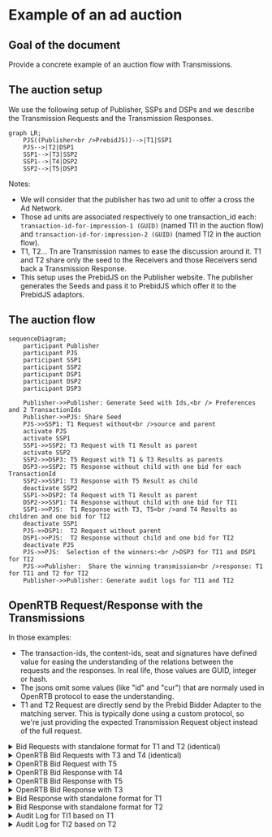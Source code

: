 # Example of an ad auction

## Goal of the document

Provide a concrete example of an auction flow with Transmissions.

## The auction setup 

We use the following setup of Publisher, SSPs and DSPs and we describe the Transmission Requests and the Transmission Responses.

```mermaid
graph LR;
    PJS((Publisher<br />PrebidJS))-->|T1|SSP1
    PJS-->|T2|DSP1
    SSP1-->|T3|SSP2
    SSP1-->|T4|DSP2
    SSP2-->|T5|DSP3
```

Notes:

* We will consider that the publisher has two ad unit to offer a cross the Ad Network.
* Those ad units are associated respectively to one transaction_id each: `transaction-id-for-impression-1 (GUID)` (named TI1 in the auction flow) and `transaction-id-for-impression-2 (GUID)` (named TI2 in the auction flow).
* T1, T2... Tn are Transmission names to ease the discussion around it. T1 and T2 share only the seed to the Receivers and those Receivers send back a Transmission Response.
* This setup uses the PrebidJS on the Publisher website. The publisher generates the Seeds and pass it to PrebidJS which offer it to the PrebidJS adaptors. 

## The auction flow

```mermaid
sequenceDiagram;
    participant Publisher
    participant PJS
    participant SSP1
    participant SSP2
    participant DSP1
    participant DSP2
    participant DSP3

    Publisher->>Publisher: Generate Seed with Ids,<br /> Preferences and 2 TransactionIds
    Publisher->>PJS: Share Seed
    PJS->>SSP1: T1 Request without<br />source and parent
    activate PJS
    activate SSP1
    SSP1->>SSP2: T3 Request with T1 Result as parent
    activate SSP2    
    SSP2->>DSP3: T5 Request with T1 & T3 Results as parents
    DSP3->>SSP2: T5 Response without child with one bid for each TransactionId
    SSP2->>SSP1: T3 Response with T5 Result as child
    deactivate SSP2
    SSP1->>DSP2: T4 Request with T1 Result as parent
    DSP2->>SSP1: T4 Response without child with one bid for TI1
    SSP1->>PJS:  T1 Response with T3, T5<br />and T4 Results as children and one bid for TI2
    deactivate SSP1
    PJS->>DSP1:  T2 Request without parent
    DSP1->>PJS:  T2 Response without child and one bid for TI2
    deactivate PJS
    PJS->>PJS:  Selection of the winners:<br />DSP3 for TI1 and DSP1 for TI2
    PJS->>Publisher:  Share the winning transmission<br />response: T1 for TI1 and T2 for TI2
    Publisher->>Publisher: Generate audit logs for TI1 and TI2
```

## OpenRTB Request/Response with the Transmissions

In those examples:
* The transaction-ids, the content-ids, seat and signatures have defined value for easing the understanding of the relations between the requests and the responses. In real life, those values are GUID, integer or hash.
* The jsons omit some values (like "id" and "cur") that are normaly used in OpenRTB protocol to ease the understanding.
* T1 and T2 Request are directly send by the Prebid Bidder Adapter to the matching server. This is typically done using a custom protocol, so we're just providing the expected Transmission Request object instead of the full request.

<details>
<summary>Bid Requests with standalone format for T1 and T2 (identical)</summary>

T1 and T2 are send by PrebidJS Bidder Adapter. Therefore, the format is different from OpenRTB protocol. It is custom format that keep all the information of the Transmission in it.

<!--partial-begin { "files": [ "ad-auction-example-T1-T2-request-standalone.json" ], "block": "json" } -->
<!-- ⚠️ GENERATED CONTENT - DO NOT MODIFY DIRECTLY ⚠️ -->
```json
{
    "adunits": [
        {
            "banner": {
                "h": 250,
                "w": 300,
                "pos": 0
            },
            "paf_transaction_id": "transaction-id-for-impression-1 (GUID)"
        },
        {
            "banner": {
                "h": 250,
                "w": 300,
                "pos": 1
            },
            "paf_transaction_id": "transaction-id-for-impression-2 (GUID)"
        }
    ],
    "paf": {
        "seed": {
            "version": "0.1",
            "transaction_ids": [ 
                "transaction-id-for-impression-1 (GUID)", 
                "transaction-id-for-impression-2 (GUID)" 
            ],
            "publisher": "publisher.com",
            "source": {
                "domain": "publisher.com",
                "timestamp": 1639582000,
                "signature": "seed-signature-done-by-publisher-before-T1-and-T2"
            }
        },
        "data": {
            "identifiers": [
                {
                    "version": "0.1",
                    "type": "paf_browser_id",
                    "value": "7435313e-caee-4889-8ad7-0acd0114ae3c",
                    "source": {
                        "domain": "operator0.com",
                        "timestamp": 1639580000,
                        "signature": "operator-signature-done-before-ad-auction-flow"
                    }
                }
            ],
            "preferences": {
                "version": "0.1",
                "data": { 
                    "use_browsing_for_personalization": true 
                },
                "source": {
                    "domain": "cmp1.com",
                    "timestamp": 1639581000,
                    "signature": "cmp-signature-done-before-ad-auction-flow"
                }
            }
        },
        "parents": [
        ]
    }
}
```
<!--partial-end-->
</details>

<details>
<summary>OpenRTB Bid Requests with T3 and T4 (identical)</summary>

T3 and T4 are within OpenRTB Bid Requests. Therefore, the format of OpenRTB is used here.
The Sender, SSP1, generates its Transmission Result with a signature and adds it to the `parents` object.

<!--partial-begin { "files": [ "ad-auction-example-T3-T4-request.json" ], "block": "json" } -->
<!-- ⚠️ GENERATED CONTENT - DO NOT MODIFY DIRECTLY ⚠️ -->
```json
{
    "imp": [
        {
            "id": "1",
            "banner": {
                "h": 250,
                "w": 300,
                "pos": 0
            },
            "ext": {
                "data": {
                    "paf": {
                        "transaction_id": "transaction-id-for-impression-1"
                    }
                }
            }
        },
        {
            "id": "2",
            "banner": {
                "h": 250,
                "w": 300,
                "pos": 1
            },
            "ext": {
                "data": {
                    "paf": {
                        "transaction_id": "transaction-id-for-impression-2"
                    }
                }
            }
        }
    ],
    "user": {
        "id": "55816b39711f9b5acf3b90e313ed29e51665623f",
         "ext":
         {
            "eids": 
            [
                {
                    "source": "paf",
                    "uids": [
                        {
                            "source": "paf",
                            "atype": 1,
                            "id": "7435313e-caee-4889-8ad7-0acd0114ae3c",
                            "ext": 
                            {
                                "version": "0.1",
                                "type": "paf_browser_id",
                                "source": {
                                    "domain": "operator0.com",
                                    "timestamp": 1639580000,
                                    "signature": "operator-signature-done-before-ad-auction-flow"
                                }
                            }
                        }
                    ],
                    "ext": {
                        "preferences": {
                            "version": "0.1",
                            "data": { 
                                "use_browsing_for_personalization": true 
                            },
                            "source": {
                                "domain": "cmp1.com",
                                "timestamp": 1639581000,
                                "signature": "cmp-signature-done-before-ad-auction-flow"
                            }
                        }
                    }
                }
            ],
            "paf": {
                "transmission": {
                    "seed": {
                        "version": "0.1",
                        "transaction_ids": [ 
                            "transaction-id-for-impression-1 (GUID)", 
                            "transaction-id-for-impression-2 (GUID)" 
                        ],
                        "publisher": "publisher.com",
                        "source": {
                            "domain": "publisher.com",
                            "timestamp": 1639582000,
                            "signature": "seed-signature-done-by-publisher-before-T1-and-T2"
                        }
                    },
                    "parents": [
                        {
                            "version": "0.1",
                            "receiver": "ssp1.com",
                            "contents": [],
                            "status": "success",
                            "details": "",
                            "source": {
                                "domain": "ssp1.com",
                                "timestamp": 1639581000,
                                "signature": "transmission-signature-done-by-ssp1-just-after-T1-request"
                            }
                        }
                    ]
                }
            }
        }
    }
}
```
<!--partial-end-->
</details>

<details>
<summary>OpenRTB Bid Request with T5</summary>


T5 is within an OpenRTB Bid Request and respects its protocol.
The Sender, SSP2, generates its Transmission Result with a signature and adds it to the `parents` object which contains already the Transmission Result of T1.

<!--partial-begin { "files": [ "ad-auction-example-T5-request.json" ], "block": "json" } -->
<!-- ⚠️ GENERATED CONTENT - DO NOT MODIFY DIRECTLY ⚠️ -->
```json
{
    "imp": [
        {
            "id": "1",
            "banner": {
                "h": 250,
                "w": 300,
                "pos": 0
            },
            "ext": {
                "data": {
                    "paf": {
                        "transaction_id": "transaction-id-for-impression-1 (GUID)"
                    }
                }
            }
        },
        {
            "id": "2",
            "banner": {
                "h": 250,
                "w": 300,
                "pos": 1
            },
            "ext": {
                "data": {
                    "paf": {
                        "transaction_id": "transaction-id-for-impression-2 (GUID)"
                    }
                }
            }
        }
    ],
    "user": {
        "id": "55816b39711f9b5acf3b90e313ed29e51665623f",
         "ext":
         {
            "eids": 
            [
                {
                    "source": "paf",
                    "uids": [
                        {
                            "source": "paf",
                            "atype": 1,
                            "id": "7435313e-caee-4889-8ad7-0acd0114ae3c",
                            "ext": 
                            {
                                "version": "0.1",
                                "type": "paf_browser_id",
                                "source": {
                                    "domain": "operator0.com",
                                    "timestamp": 1639580000,
                                    "signature": "operator-signature-done-before-ad-auction-flow"
                                }
                            }
                        }
                    ],
                    "ext": {
                        "preferences": {
                            "version": "0.1",
                            "data": { 
                                "use_browsing_for_personalization": true 
                            },
                            "source": {
                                "domain": "cmp1.com",
                                "timestamp": 1639581000,
                                "signature": "cmp-signature-done-before-ad-auction-flow"
                            }
                        }
                    }
                }
            ],
            "paf": {
                "transmission": {
                    "seed": {
                        "version": "0.1",
                        "transaction_ids": [ 
                            "transaction-id-for-impression-1", 
                            "transaction-id-for-impression-2"
                        ],
                        "publisher": "publisher.com",
                        "source": {
                            "domain": "publisher.com",
                            "timestamp": 1639582000,
                            "signature": "seed-signature-done-by-publisher-before-T1-and-T2"
                        }
                    },
                    "parents": [
                        {
                            "version": "0.1",
                            "receiver": "ssp1.com",
                            "contents": [],
                            "status": "success",
                            "details": "",
                            "source": {
                                "domain": "ssp1.com",
                                "timestamp": 1639581000,
                                "signature": "transmission-signature-done-by-ssp1-just-after-T1-request"
                            }
                        },
                        {
                            "version": "0.1",
                            "receiver": "ssp2.com",
                            "contents": [],
                            "status": "success",
                            "details": "",
                            "source": {
                                "domain": "ssp2.com",
                                "timestamp": 1639581000,
                                "signature": "transmission-signature-done-by-ssp2-just-after-T3-request"
                            }
                        }
                    ]
                }
            }
        }
    }
}
```
<!--partial-end-->
</details>

<details>
<summary>OpenRTB Bid Response with T4</summary>

<!--partial-begin { "files": [ "ad-auction-example-T4-response.json" ], "block": "json" } -->
<!-- ⚠️ GENERATED CONTENT - DO NOT MODIFY DIRECTLY ⚠️ -->
```json
{
    "ext": {
        "paf": {
            "transmission": {
                "version": "0.1",
                "contents": [
                    {
                        "transaction_id": "transaction-id-for-impression-1 (GUID)",
                        "content_id": "dsp3-content-id-for-impression-1 (GUID)"
                    }
                ],
                "status": "success",
                "details": "",
                "receiver": "dsp2.com",
                "source": {
                    "domain": "dsp2.com",
                    "timestamp": 1639589531,
                    "signature": "transmission-signature-done-by-dsp2-just-after-T4-request"
                },
                "children": [
                ]
            }
        }
    },
    "seatbid": [
        {
            "seat": "513 (DSP2)",
            "bid": [
                {
                    "id": "1",
                    "impid": "1",
                    "price": 1,
                    "nurl": "http://adserver2.com/winnotice?impid=102",
                    "iurl": "http://adserver2.com/pathtosampleimage",
                    "adomain": [ "advertiserdomain2.com" ],
                    "cid": "campaign2",
                    "crid": "creative2",
                    "attr": [ 1, 2, 3, 4, 5, 6, 7, 12 ],
                    "ext": {
                        "paf" : {
                            "content_id": "dsp2-content-id-for-impression-1 (GUID)"
                        }
                    }
                }
            ]
        }
    ]
}
```
<!--partial-end-->
</details>

<details>
<summary>OpenRTB Bid Response with T5</summary>

<!--partial-begin { "files": [ "ad-auction-example-T5-response.json" ], "block": "json" } -->
<!-- ⚠️ GENERATED CONTENT - DO NOT MODIFY DIRECTLY ⚠️ -->
```json
{
    "ext": {
        "paf": {
            "transmission": {
                "version": "0.1",
                "contents": [
                    {
                        "transaction_id": "transaction-id-for-impression-1 (GUID)",
                        "content_id": "dsp3-content-id-for-impression-1 (GUID)"
                    },
                    {
                        "transaction_id": "transaction-id-for-impression-2 (GUID)",
                        "content_id": "dsp3-content-id-for-impression-2 (GUID)"
                    }
                ],
                "status": "success",
                "details": "",
                "receiver": "dsp3.com",
                "source": {
                    "domain": "dsp3.com",
                    "timestamp": 1639589531,
                    "signature": "transmission-signature-done-by-dsp3-just-after-T5-request"
                },
                "children": [
                ]
            }
        }
    },
    "seatbid": [
        {
            "seat": "512 (DSP3)",
            "bid": [
                {
                    "id": "1",
                    "impid": "1",
                    "price": 6,
                    "nurl": "http://adserver31.com/winnotice?impid=102",
                    "iurl": "http://adserver31.com/pathtosampleimage",
                    "adomain": [ "advertiserdomain31.com" ],
                    "cid": "campaign31",
                    "crid": "creative31",
                    "attr": [ 1, 2, 3, 4, 5, 6, 7, 12 ],
                    "ext": {
                        "paf" : {
                            "content_id": "dsp3-content-id-for-impression-1 (GUID)"
                        }
                    }
                },
                {
                    "id": "2",
                    "impid": "2",
                    "price": 2,
                    "nurl": "http://adserver32.com/winnotice?impid=102",
                    "iurl": "http://adserver32.com/pathtosampleimage",
                    "adomain": [ "advertiserdomain32.com" ],
                    "cid": "campaign32",
                    "crid": "creative32",
                    "attr": [ 1, 2, 3, 4, 5, 6, 7, 12 ],
                    "ext": {
                        "paf" : {
                            "content_id": "dsp3-content-id-for-impression-2 (GUID)"
                        }
                    }
                }
            ]
        }
    ]
}
```
<!--partial-end-->
</details>

<details>
<summary>OpenRTB Bid Response with T3</summary>

<!--partial-begin { "files": [ "ad-auction-example-T3-response.json" ], "block": "json" } -->
<!-- ⚠️ GENERATED CONTENT - DO NOT MODIFY DIRECTLY ⚠️ -->
```json
{
    "ext": {
        "paf": {
            "transmission": {
                "version": "0.1",
                "contents": [
                ],
                "status": "success",
                "details": "",
                "receiver": "ssp2.com",
                "source": {
                    "domain": "ssp2.com",
                    "timestamp": 1639589531,
                    "signature": "asfdef14b4f057c2a2a86d320e2454fc0c60df4645518d993b5f40019dssda"
                },
                "children": [
                    {
                        "version": "0.1",
                        "contents": [
                            {
                                "transaction_id": "transaction-id-for-impression-1 (GUID)",
                                "content_id": "dsp3-content-id-for-impression-1 (GUID)"
                            },
                            {
                                "transaction_id": "transaction-id-for-impression-2 (GUID)",
                                "content_id": "dsp3-content-id-for-impression-2 (GUID)"
                            }
                        ],
                        "status": "success",
                        "details": "",
                        "receiver": "dsp3.com",
                        "source": {
                            "domain": "dsp3.com",
                            "timestamp": 1639589531,
                            "signature": "transmission-signature-done-by-dsp3-just-after-T5-request"
                        },
                        "children": [
                        ]
                    }
                ]
            }
        }
    },
    "seatbid": [
        {
            "seat": "512 (DSP3)",
            "bid": [
                {
                    "id": "1",
                    "impid": "1",
                    "price": 6,
                    "nurl": "http://adserver31.com/winnotice?impid=102",
                    "iurl": "http://adserver31.com/pathtosampleimage",
                    "adomain": [ "advertiserdomain31.com" ],
                    "cid": "campaign31",
                    "crid": "creative31",
                    "attr": [ 1, 2, 3, 4, 5, 6, 7, 12 ],
                    "ext": {
                        "paf" : {
                            "content_id": "dsp3-content-id-for-impression-1 (GUID)"
                        }
                    }
                },
                {
                    "id": "2",
                    "impid": "2",
                    "price": 2,
                    "nurl": "http://adserver32.com/winnotice?impid=102",
                    "iurl": "http://adserver32.com/pathtosampleimage",
                    "adomain": [ "advertiserdomain32.com" ],
                    "cid": "campaign32",
                    "crid": "creative32",
                    "attr": [ 1, 2, 3, 4, 5, 6, 7, 12 ],
                    "ext": {
                        "paf" : {
                            "content_id": "dsp3-content-id-for-impression-2 (GUID)"
                        }
                    }
                }
            ]
        }
    ]
}
```
<!--partial-end-->
</details>

<details>
<summary>Bid Response with standalone format for T1</summary>

<!--partial-begin { "files": [ "ad-auction-example-T1-response-standalone.json" ], "block": "json" } -->
<!-- ⚠️ GENERATED CONTENT - DO NOT MODIFY DIRECTLY ⚠️ -->
```json
{
    "paf_transmission": {
        "version": "0.1",
        "contents": [
        ],
        "status": "success",
        "details": "",
        "receiver": "ssp1.com",
        "source": {
            "domain": "ssp1.com",
            "timestamp": 1639589531,
            "signature": "transmission-signature-done-by-ssp1-just-after-T1-request"
        },
        "children": [
            {
                "version": "0.1",
                "contents": [
                ],
                "status": "success",
                "details": "",
                "receiver": "ssp2.com",
                "source": {
                    "domain": "ssp2.com",
                    "timestamp": 1639589531,
                    "signature": "transmission-signature-done-by-ssp2-just-after-T3-request"
                },
                "children": [
                    {
                        "version": "0.1",
                        "contents": [
                            {
                                "transaction_id": "transaction-id-for-impression-1 (GUID)",
                                "content_id": "dsp3-content-id-for-impression-1 (GUID)"
                            },
                            {
                                "transaction_id": "transaction-id-for-impression-2 (GUID)",
                                "content_id": "dsp3-content-id-for-impression-2 (GUID)"
                            }
                        ],
                        "status": "success",
                        "details": "",
                        "receiver": "dsp3.com",
                        "source": {
                            "domain": "dsp3.com",
                            "timestamp": 1639589531,
                            "signature": "transmission-signature-done-by-dsp3-just-after-T5-request"
                        },
                        "children": [
                        ]
                    }
                ]
            },
            {
                "version": "0.1",
                "contents": [
                    {
                        "transaction_id": "transaction-id-for-impression-1 (GUID)",
                        "content_id": "dsp2-content-id-for-impression-1 (GUID)"
                    }
                ],
                "status": "success",
                "details": "",
                "receiver": "dsp2.com",
                "source": {
                    "domain": "dsp2.com",
                    "timestamp": 1639589531,
                    "signature": "transmission-signature-done-by-dsp2-just-after-T4-request"
                },
                "children": [
                ]
            }
        ]
    },
    "bid": [
        {
            "impid": "1",
            "price": 6,
            "nurl": "http://adserver31.com/winnotice?impid=102",
            "iurl": "http://adserver31.com/pathtosampleimage",
            "adomain": [ "advertiserdomain31.com" ],
            "cid": "campaign31",
            "crid": "creative31",
            "attr": [ 1, 2, 3, 4, 5, 6, 7, 12 ],
            "paf_content_id": "dsp3-content-id-for-impression-1 (GUID)"
        },
        {
            "impid": "2",
            "price": 2,
            "nurl": "http://adserver32.com/winnotice?impid=102",
            "iurl": "http://adserver32.com/pathtosampleimage",
            "adomain": [ "advertiserdomain32.com" ],
            "cid": "campaign32",
            "crid": "creative32",
            "attr": [ 1, 2, 3, 4, 5, 6, 7, 12 ],
            "paf_content_id": "dsp3-content-id-for-impression-2 (GUID)"
        },
        {
            "impid": "1",
            "price": 1,
            "nurl": "http://adserver2.com/winnotice?impid=102",
            "iurl": "http://adserver2.com/pathtosampleimage",
            "adomain": [ "advertiserdomain2.com" ],
            "cid": "campaign2",
            "crid": "creative2",
            "attr": [ 1, 2, 3, 4, 5, 6, 7, 12 ],
            "paf_content_id": "dsp2-content-id-for-impression-1 (GUID)"
        }
    ]
}
```
<!--partial-end-->
</details>

<details>
<summary>Bid Response with standalone format for T2</summary>

<!--partial-begin { "files": [ "ad-auction-example-T2-response-standalone.json" ], "block": "json" } -->
<!-- ⚠️ GENERATED CONTENT - DO NOT MODIFY DIRECTLY ⚠️ -->
```json
{
    "paf_transmission": {
        "version": "0.1",
        "contents": [
            {
                "transaction_id": "transaction-id-for-impression-2 (GUID)",
                "content_id": "dsp1-content-id-for-impression-2 (GUID)"
            }
        ],
        "status": "success",
        "details": "",
        "receiver": "dsp1.com",
        "source": {
            "domain": "dsp1.com",
            "timestamp": 1639589531,
            "signature": "transmission-signature-done-by-dsp1-just-after-T2-request"
        },
        "children": [
        ]
    },
    "seatbid": [
        {
            "seat": "555 (DSP1)",
            "bid": [
                {
                    "id": "2",
                    "impid": "2",
                    "price": 5,
                    "nurl": "http://adserver12.com/winnotice?impid=102",
                    "iurl": "http://adserver12.com/pathtosampleimage",
                    "adomain": [ "advertiserdomain12.com" ],
                    "cid": "campaign12",
                    "crid": "creative12",
                    "attr": [ 1, 2, 3, 4, 5, 6, 7, 12 ],
                    "ext": {
                        "paf" : {
                            "content_id": "dsp1-content-id-for-impression-2 (GUID)"
                        }
                    }
                }
            ]
        }
    ]
}
```
<!--partial-end-->
</details>

<details>
<summary>Audit Log for TI1 based on T1</summary>
PrebidJS has selected DSP3 as a winner. Therefore, it uses all the Transmissions that was in the path between the publisher and DSP3. The Audit Log is created accordingly with only T1, T3 and T5.

```mermaid
graph LR;
    PJS((Publisher<br />PrebidJS))-->|T1|SSP1
    SSP1-->|T3|SSP2
    SSP2-->|T5|DSP3
```


<!--partial-begin { "files": [ "ad-auction-example-TI1-audit-log.json" ], "block": "json" } -->
<!-- ⚠️ GENERATED CONTENT - DO NOT MODIFY DIRECTLY ⚠️ -->
```json
{
    "data": {
        "identifiers": [
            {
                "version": "0.1",
                "type": "paf_browser_id",
                "value": "7435313e-caee-4889-8ad7-0acd0114ae3c",
                "source": {
                    "domain": "operator0.com",
                    "timestamp": 1639589531,
                    "signature": "operator-signature-done-before-ad-auction-flow"
                }
            }
        ],
        "preferences": {
            "version": "0.1",
            "data": { 
                "use_browsing_for_personalization": true 
            },
            "source": {
                "domain": "cmp1.com",
                "timestamp": 1639589531,
                "signature": "cmp-signature-done-before-ad-auction-flow"
            }
        }
    },
    "seed": {
        "version": "0.1",
        "transaction_ids": [ 
            "transaction-id-for-impression-1 (GUID)", 
            "transaction-id-for-impression-2 (GUID)" 
        ],
        "publisher": "publisher.com",
        "source": {
            "domain": "publisher.com",
            "timestamp": 1639582000,
            "signature": "seed-signature-done-by-publisher-before-T1-and-T2"
        }
    },
    "transaction_id": "transaction-id-for-impression-1 (GUID)",
    "transmissions": [
        {
            "version": "0.1",
            "contents": [
            ],
            "status": "success",
            "details": "",
            "receiver": "ssp1.com",
            "source": {
                "domain": "ssp1.com",
                "timestamp": 1639589531,
                "signature": "transmission-signature-done-by-ssp1-just-after-T1-request"
            }
        },
        {
            "version": "0.1",
            "contents": [
            ],
            "status": "success",
            "details": "",
            "receiver": "ssp2.com",
            "source": {
                "domain": "ssp2.com",
                "timestamp": 1639589531,
                "signature": "transmission-signature-done-by-ssp2-just-after-T3-request"
            }
        },
        {
            "version": "0.1",
            "contents": [
                {
                    "transaction_id": "transaction-id-for-impression-1 (GUID)",
                    "content_id": "dsp3-content-id-for-impression-1 (GUID)"
                },
                {
                    "transaction_id": "transaction-id-for-impression-2 (GUID)",
                    "content_id": "dsp3-content-id-for-impression-2 (GUID)"
                }
            ],
            "status": "success",
            "details": "",
            "receiver": "dsp3.com",
            "source": {
                "domain": "dsp3.com",
                "timestamp": 1639589531,
                "signature": "transmission-signature-done-by-dsp3-just-after-T5-request"
            }
        }
    ]
}
```
<!--partial-end-->
</details>

<details>
<summary>Audit Log for TI2 based on T2</summary>

For the second Ad Unit, PrebidJs as selected DSP1 as a winner. Here there is only one Transmission between the Publisher and DSP1. The Audit Log is created accordingly with only T2. 

```mermaid
graph LR;
    PJS((Publisher<br />PrebidJS))-->|T2|DSP1
```

<!--partial-begin { "files": [ "ad-auction-example-TI2-audit-log.json" ], "block": "json" } -->
<!-- ⚠️ GENERATED CONTENT - DO NOT MODIFY DIRECTLY ⚠️ -->
```json
{
    "data": {
        "identifiers": [
            {
                "version": "0.1",
                "type": "paf_browser_id",
                "value": "7435313e-caee-4889-8ad7-0acd0114ae3c",
                "source": {
                    "domain": "operator0.com",
                    "timestamp": 1639589531,
                    "signature": "operator-signature-done-before-ad-auction-flow"
                }
            }
        ],
        "preferences": {
            "version": "0.1",
            "data": { 
                "use_browsing_for_personalization": true 
            },
            "source": {
                "domain": "cmp1.com",
                "timestamp": 1639589531,
                "signature": "cmp-signature-done-before-ad-auction-flow"
            }
        }
    },
    "seed": {
        "version": "0.1",
        "transaction_ids": [ 
            "transaction-id-for-impression-1", 
            "transaction-id-for-impression-2" 
        ],
        "publisher": "publisher.com",
        "source": {
            "domain": "publisher.com",
            "timestamp": 1639582000,
            "signature": "seed-signature-done-by-publisher-before-T1-and-T2"
        }
    },
    "transaction_id": "transaction-id-for-impression-2 (GUID)",
    "transmissions": [
        {
            "version": "0.1",
            "contents": [
                {
                    "transaction_id": "transaction-id-for-impression-2 (GUID)",
                    "content_id": "dsp1-content-id-for-impression-2 (GUID)"
                }
            ],
            "status": "success",
            "details": "",
            "receiver": "dsp1.com",
            "source": {
                "domain": "dsp1.com",
                "timestamp": 1639589531,
                "signature": "transmission-signature-done-by-dsp1-just-after-T2-request"
            }
        }
    ]
}
```
<!--partial-end-->
</details>

